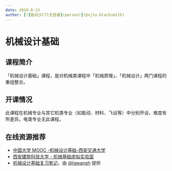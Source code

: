 ```yaml
---
date: 2019-8-13
author: [![能动少C71尤佳睿](person)](@xjtu-blacksmith)
---
```


# 机械设计基础
## 课程简介
「机械设计基础」课程，是对机械类课程中「机械原理」、「机械设计」两门课程的重组整合。

## 开课情况
此课程在机械专业与其它机类专业（如能动、材料、飞设等）中分别开设，难度有所差异。电类专业无此课程。

## 在线资源推荐
- [中国大学 MOOC -机械设计基础-西安交通大学](http://www.icourse163.org/course/XJTU-1001595002)
- [西安建筑科技大学 - 机械基础虚拟实验室](http://xy.xauat.edu.cn/jxjcsyzx/xnsy/)
- [机械设计基础复习笔记](https://machine-design-notes.readthedocs.io/zh_CN/latest/)，由 [@lgwangh](https://github.com/lgwangh) 提供
